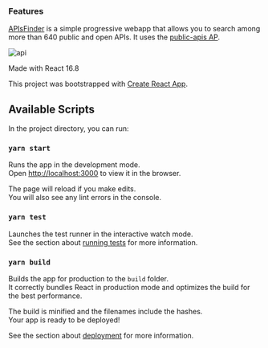 ### Features

[APIsFinder](https://www.apisfinder.com/ "APIsFinder") is a simple progressive webapp that allows you to search among more than 640 public and open APIs. It uses the [public-apis AP](https://github.com/public-apis/public-apis "public-apis repo").

![api](https://i.ibb.co/6Npc0p9/Capture-d-e-cran-2020-06-08-a-18-35-53.png "api")

Made with React 16.8

This project was bootstrapped with [Create React App](https://github.com/facebook/create-react-app).

## Available Scripts

In the project directory, you can run:

### `yarn start`

Runs the app in the development mode.<br />
Open [http://localhost:3000](http://localhost:3000) to view it in the browser.

The page will reload if you make edits.<br />
You will also see any lint errors in the console.

### `yarn test`

Launches the test runner in the interactive watch mode.<br />
See the section about [running tests](https://facebook.github.io/create-react-app/docs/running-tests) for more information.

### `yarn build`

Builds the app for production to the `build` folder.<br />
It correctly bundles React in production mode and optimizes the build for the best performance.

The build is minified and the filenames include the hashes.<br />
Your app is ready to be deployed!

See the section about [deployment](https://facebook.github.io/create-react-app/docs/deployment) for more information.

